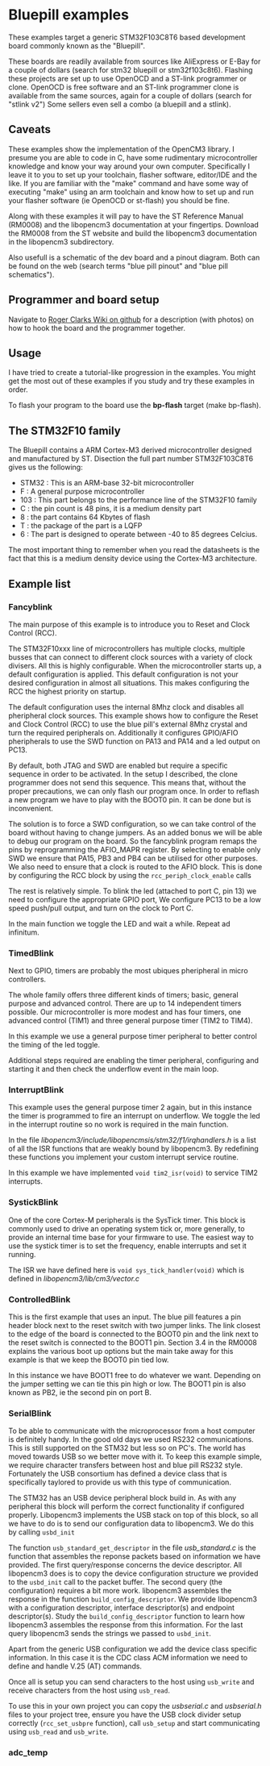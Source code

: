 # Bluepill examples

These examples target a generic STM32F103C8T6 based development board commonly
known as the "Bluepill".

These boards are readily available from sources like AliExpress or E-Bay for a
couple of dollars (search for stm32 bluepill or stm32f103c8t6). Flashing these
projects are set up to use OpenOCD and a ST-link programmer or clone.
OpenOCD is free software and an ST-link programmer clone is available from the
same sources, again for a couple of dollars (search for "stlink v2")
Some sellers even sell a combo (a bluepill and a stlink).

## Caveats

These examples show the implementation of the OpenCM3 library. I presume you
are able to code in C, have some rudimentary microcontroller knowledge and
know your way around your own computer. Specifically I leave it to you to set
up your toolchain, flasher software, editor/IDE and the like. If you are
familiar with the "make" command and have some way of executing "make" using
an arm toolchain and know how to set up and run your flasher software
(ie OpenOCD or st-flash) you should be fine.

Along with these examples it will pay to have the ST Reference Manual (RM0008)
and the libopencm3 documentation at your fingertips. Download the RM0008 from
the ST website and build the libopencm3 documentation in the libopencm3
subdirectory.

Also usefull is a schematic of the dev board and a pinout diagram. Both can be
found on the web (search terms "blue pill pinout" and "blue pill schematics").

## Programmer and board setup

Navigate to [Roger Clarks Wiki on github](https://github.com/rogerclarkmelbourne/Arduino_STM32/wiki/Programming-an-STM32F103XXX-with-a-generic-%22ST-Link-V2%22-programmer-from-Linux)
for a description (with photos) on how to hook the board and the programmer together.

## Usage

I have tried to create a tutorial-like progression in the examples. You might
get the most out of these examples if you study and try these examples in order.

To flash your program to the board use the **bp-flash** target (make bp-flash).

## The STM32F10 family

The Bluepill contains a ARM Cortex-M3 derived microcontroller designed and manufactured
by ST. Disection the full part number STM32F103C8T6 gives us the following:

- STM32 : This is an ARM-base 32-bit microcontroller
- F : A general purpose microcontroller
- 103 : This part belongs to the performance line of the STM32F10 family
- C : the pin count is 48 pins, it is a medium density part
- 8 : the part contains 64 Kbytes of flash
- T : the package of the part is a LQFP
- 6 : The part is designed to operate between -40 to 85 degrees Celcius.

The most important thing to remember when you read the datasheets is the fact that
this is a medium density device using the Cortex-M3 architecture.

## Example list

### Fancyblink

The main purpose of this example is to introduce you to Reset and Clock Control (RCC).

The STM32F10xxx line of microcontrollers has multiple clocks, multiple busses that
can connect to different clock sources with a variety of clock divisers.
All this is highly configurable.
When the microcontroller starts up, a default configuration is applied. This default
configuration is not your desired configuration in almost all situations.
This makes configuring the RCC the highest priority on startup.

The default configuration uses the internal 8Mhz clock and disables all pheripheral
clock sources. This example shows how to configure the Reset and Clock Control (RCC)
to use the blue pill's external 8Mhz crystal and turn the required peripherals on.
Additionally it configures GPIO/AFIO pheripherals to use the SWD function on PA13 and
PA14 and a led output on PC13.

By default, both JTAG and SWD are enabled but require a specific sequence in order to
be activated. In the setup I described, the clone programmer does not send this sequence.
This means that, without the proper precautions, we can only flash our program
once. In order to reflash a new program we have to play with the BOOT0 pin.
It can be done but is inconvenient.

The solution is to force a SWD configuration, so we can take control of the board without
having to change jumpers.
As an added bonus we will be able to debug our program on the board.
So the fancyblink program remaps the pins by reprogramming the AFIO_MAPR register. By selecting
to enable only SWD we ensure that PA15, PB3 and PB4 can be utilised for other purposes.
We also need to ensure that a clock is routed to the AFIO block.
This is done by configuring the RCC block by using the `rcc_periph_clock_enable` calls

The rest is relatively simple. To blink the led (attached to port C, pin 13) we
need to configure the appropriate GPIO port,
We configure PC13 to be a low speed push/pull output, and turn on the clock to Port C.

In the main function we toggle the LED and wait a while. Repeat ad infinitum.

### TimedBlink

Next to GPIO, timers are probably the most ubiques pheripheral in micro controllers.

The whole family offers three different kinds of timers; basic, general purpose and
advanced control. There are up to 14 independent timers possible. Our microcontroller
is more modest and has four timers, one advanced control (TIM1) and three general purpose timer (TIM2 to TIM4).

In this example we use a general purpose timer peripheral to better control
the timing of the led toggle.

Additional steps required are enabling the timer peripheral, configuring and
starting it and then check the underflow event in the main loop.

### InterruptBlink

This example uses the general purpose timer 2 again, but in this instance the
timer is programmed to fire an interrupt on underflow.
We toggle the led in the interrupt routine so no work is required in the main
function.

In the file *libopencm3/include/libopencmsis/stm32/f1/irqhandlers.h* is a list
of all the ISR functions that are weakly bound by libopencm3. By redefining
these functions you implement your custom interrupt service routine.

In this example we have implemented `void tim2_isr(void)` to service TIM2 interrupts.

### SystickBlink

One of the core Cortex-M peripherals is the SysTick timer. This block is commonly
used to drive an operating system tick or, more generally, to provide an internal
time base for your firmware to use.
The easiest way to use the systick timer is to set the frequency, enable interrupts
and set it running.

The ISR we have defined here is `void sys_tick_handler(void)` which is defined in
*libopencm3/lib/cm3/vector.c*

### ControlledBlink

This is the first example that uses an input. The blue pill features a pin header block next
to the reset switch with two jumper links. The link closest to the edge of the board
is connected to the BOOT0 pin and the link next to the reset switch is connected to
the BOOT1 pin. Section 3.4 in the RM0008 explains the various boot up options but
the main take away for this example is that we keep the BOOT0 pin tied low.

In this instance we have BOOT1 free to do whatever we want. Depending on the jumper
setting we can tie this pin high or low. The BOOT1 pin is also known as PB2, ie the
second pin on port B.

### SerialBlink

To be able to communicate with the microprocessor from a host computer is definitely handy.
In the good old days we used RS232 communications. This is still supported on the STM32
but less so on PC's. The world has moved towards USB so we better move with it.
To keep this example simple, we require character transfers between host and blue pill
RS232 style. Fortunately the USB consortium has defined a device class that is specifically
taylored to provide us with this type of communication.

The STM32 has an USB device peripheral block build in. As with any peripheral
this block will perform the correct functionality if configured properly. Libopencm3 implements
the USB stack on top of this block, so all we have to do is to send our configuration data
to libopencm3. We do this by calling `usbd_init`

The function `usb_standard_get_descriptor` in the file *usb_standard.c* is the function that
assembles the reponse packets based on information we have provided.
The first query/response concerns the device descriptor. All libopencm3 does is to copy the
device configuration structure we provided to the `usbd_init` call to the packet buffer.
The second query (the configuration) requires a bit more work. libopencm3 assembles the response
in the function `build_config_descriptor`. We provide libopencm3 with a configuration
descriptor, interface descriptor(s) and endpoint descriptor(s). Study the `build_config_descriptor`
function to learn how libopencm3 assembles the response from this information.
For the last query libopencm3 sends the strings we passed to `usbd_init`.

Apart from the generic USB configuration we add the device class specific information. In
this case it is the CDC class ACM information we need to define and handle V.25 (AT) commands.

Once all is setup you can send characters to the host using `usb_write` and receive characters
from the host using `usb_read`.

To use this in your own project you can copy the *usbserial.c* and *usbserial.h* files to
your project tree, ensure you have the USB clock divider setup correctly (`rcc_set_usbpre` function),
call `usb_setup` and start communicating using `usb_read` and `usb_write`.

### adc_temp

